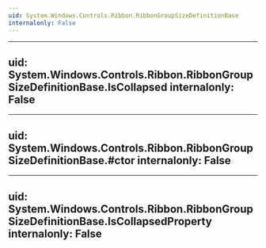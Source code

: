 ```yaml
---
uid: System.Windows.Controls.Ribbon.RibbonGroupSizeDefinitionBase
internalonly: False
---
```


---
uid: System.Windows.Controls.Ribbon.RibbonGroupSizeDefinitionBase.IsCollapsed
internalonly: False
---

---
uid: System.Windows.Controls.Ribbon.RibbonGroupSizeDefinitionBase.#ctor
internalonly: False
---

---
uid: System.Windows.Controls.Ribbon.RibbonGroupSizeDefinitionBase.IsCollapsedProperty
internalonly: False
---
